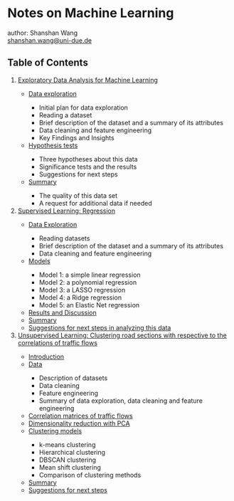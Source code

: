 # Notes on Machine Learning
author: Shanshan Wang\
shanshan.wang@uni-due.de

## Table of Contents
<ol>
<li><a href="https://shannwang.github.io/Machine_Learning/Exploratory_Data_Analysis.html">Exploratory Data Analysis for Machine Learning</a></li>
<ul>
<li><a href="https://shannwang.github.io/Machine_Learning/Exploratory_Data_Analysis.html#data">Data exploration</a></li>
 <ul>
 <li>Initial plan for data exploration</li>
 <li>Reading a dataset</li>
 <li>Brief description of the dataset and a summary of its attributes</li>
 <li>Data cleaning and feature engineering</li>
 <li>Key Findings and Insights</li>
 </ul>
<li><a href="https://shannwang.github.io/Machine_Learning/Exploratory_Data_Analysis.html#tests">Hypothesis tests</a></li>
 <ul>
 <li>Three hypotheses about this data</li>
 <li>Significance tests and the results</li>
 <li>Suggestions for next steps</li>
 </ul>
<li><a href="https://shannwang.github.io/Machine_Learning/Exploratory_Data_Analysis.html#summary">Summary</a></li>
 <ul>
 <li>The quality of this data set</li>
 <li>A request for additional data if needed</li>
 </ul>
</ul>
<li><a href="https://shannwang.github.io/Machine_Learning/Superised_Learning_Regression.html">Supervised Learning: Regression</a></li>
<ul>
<li><a href="https://shannwang.github.io/Machine_Learning/Superised_Learning_Regression.html#data">Data Exploration</a></li>
 <ul>
 <li>Reading datasets</li>
 <li>Brief description of the dataset and a summary of its attributes</li>
 <li>Data cleaning and feature engineering</li>
 </ul>
<li><a href="https://shannwang.github.io/Machine_Learning/Superised_Learning_Regression.html#model">Models</a></li>
 <ul>
 <li>Model 1: a simple linear regression</li>
 <li>Model 2: a polynomial regression</li>
 <li>Model 3: a LASSO regression</li>
 <li>Model 4: a Ridge regression</li>
 <li>Model 5: an Elastic Net regression</li>
 </ul>
<li><a href="https://shannwang.github.io/Machine_Learning/Superised_Learning_Regression.html#results">Results and Discussion</a></li>
<li><a href="https://shannwang.github.io/Machine_Learning/Superised_Learning_Regression.html#summary">Summary</a></li>
<li><a href="https://shannwang.github.io/Machine_Learning/Superised_Learning_Regression.html#suggestion">Suggestions for next steps in analyzing this data</a></li>
</ul> 
 
<li><a href="https://shannwang.github.io/Machine_Learning/unsupervised_learning_clustering_road_sections.html">Unsupervised Learning: Clustering road sections with respective to the correlations of traffic flows</a></li> 
<ul>
<li><a href="https://shannwang.github.io/Machine_Learning/unsupervised_learning_clustering_road_sections.html#introduction">Introduction</a></li>
<li><a href="https://shannwang.github.io/Machine_Learning/unsupervised_learning_clustering_road_sections.html#data">Data</a></li>
 <ul>
 <li>Description of datasets</li>
 <li>Data cleaning </li>
 <li>Feature engineering</li>
 <li>Summary of data exploration, data cleaning and feature engineering</li>
 </ul>
<li><a href="https://shannwang.github.io/Machine_Learning/unsupervised_learning_clustering_road_sections.html#correlation">Correlation matrices of traffic flows</a></li>
<li><a href="https://shannwang.github.io/Machine_Learning/unsupervised_learning_clustering_road_sections.html#reduce">Dimensionality reduction with PCA</a></li>
<li><a href="https://shannwang.github.io/Machine_Learning/unsupervised_learning_clustering_road_sections.html#model">Clustering models</a></li>
 <ul>
 <li>k-means clustering</li>
 <li>Hierarchical clustering</li>
 <li>DBSCAN clustering</li>
 <li>Mean shift clustering</li>
 <li>Comparison of clustering methods</li>
 </ul>
<li><a href="https://shannwang.github.io/Machine_Learning/unsupervised_learning_clustering_road_sections.html#summary">Summary</a></li>
<li><a href="https://shannwang.github.io/Machine_Learning/unsupervised_learning_clustering_road_sections.html#suggestion">Suggestions for next steps</a></li>
</ul> 
 
</ol> 

